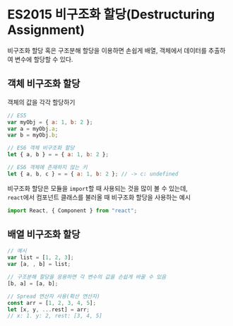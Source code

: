 # ES2015 비구조화 할당(Destructuring Assignment)
비구조화 할당 혹은 구조분해 할당을 이용하면 손쉽게 배열, 객체에서 데이터를 추출하여 변수에 할당할 수 있다.

## 객체 비구조화 할당
객체의 값을 각각 할당하기
``` js
// ES5
var myObj = { a: 1, b: 2 };
var a = myObj.a;
var b = myObj.b;

// ES6 객체 비구조화 할당
let { a, b } = = { a: 1, b: 2 };

// ES6 객체에 존재하지 않는 키
let { a, b, c } = = { a: 1, b: 2 }; // -> c: undefined
```
비구조화 할당은 모듈을 ```import```할 때 사용되는 것을 많이 볼 수 있는데,  
```react```에서 컴포넌트 클래스를 불러올 때 비구조화 할당을 사용하는 예시
```js
import React, { Component } from "react";
```

## 배열 비구조화 할당
``` js
// 예시
var list = [1, 2, 3];
var [a, , b] = list;

// 구조분해 할당을 응용하면 각 변수의 값을 손쉽게 바꿀 수 있음
[b, a] = [a, b];

// Spread 연산자 사용(확산 연산자)
const arr = [1, 2, 3, 4, 5];
let [x, y, ...rest] = arr;
// x: 1. y: 2, rest: [3, 4, 5]
```
